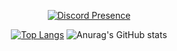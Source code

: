 <div align="center">

[![Discord Presence](https://lanyard.cnrad.dev/api/471036610561966111)](https://discord.com/users/471036610561966111)

</div>

<div align="center">

<a>[![Top Langs](https://github-readme-stats.vercel.app/api/top-langs/?username=EntchenEric&layout=compact&langs_count=8&size_weight=0.5&count_weight=0.5)](https://github.com/anuraghazra/github-readme-stats)</a>
<a>![Anurag's GitHub stats](https://github-readme-stats.vercel.app/api?username=EntchenEric&show_icons=true&theme=radical)</a>

</div>
